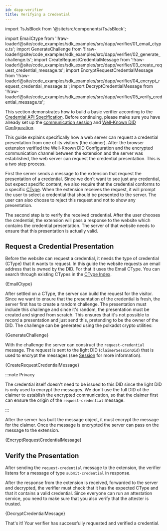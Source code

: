 ```yaml
---
id: dapp-verifier
title: Verifying a Credential
---
```


import TsJsBlock from '@site/src/components/TsJsBlock';

import EmailCtype from '!!raw-loader!@site/code_examples/sdk_examples/src/dapp/verifier/01_email_ctype.ts';
import GenerateChallenge from '!!raw-loader!@site/code_examples/sdk_examples/src/dapp/verifier/02_generate_challenge.ts';
import CreateRequestCredentialMessage from '!!raw-loader!@site/code_examples/sdk_examples/src/dapp/verifier/03_create_request_credential_message.ts';
import EncryptRequestCredentialMessage from '!!raw-loader!@site/code_examples/sdk_examples/src/dapp/verifier/04_encrypt_request_credential_message.ts';
import DecryptCredentialMessage from '!!raw-loader!@site/code_examples/sdk_examples/src/dapp/verifier/05_verify_credential_message.ts';

This section demonstrates how to build a basic verifier according to the [Credential API Specification](https://github.com/KILTprotocol/spec-ext-credential-api).
Before continuing, please make sure you have already set up the [communication session](03_session.md) and [Well-Known DID Configuration](02_well-known-did-config.md).

This guide explains specifically how a web server can request a credential presentation from one of its visitors (the claimer).
After the browser extension verified the Well-Known DID Configuration and the encrypted communication channel between the extension and the server was established, the web server can request the credential presentation.
This is a two step process.

First the server sends a message to the extension that request the presentation of a credential.
Since we don't want to see just any credential, but expect specific content, we also require that the credential conforms to a specific [CType](../../concepts/05_credentials/02_ctypes.md).
When the extension receives the request, it will prompt the user to select a credential that should be presented to the server.
The user can also choose to reject this request and not to show any presentation.

The second step is to verify the received credential.
After the user chooses the credential, the extension will pass a response to the website which contains the credential presentation.
The server of that website needs to ensure that this presentation is actually valid.

## Request a Credential Presentation

Before the website can request a credential, it needs the type of credential (CType) that it wants to request.
In this guide the website requests an email address that is owned by the DID.
For that it uses the Email CType.
You can search through existing CTypes in the [CType Index](https://github.com/KILTprotocol/ctype-index).

  {EmailCtype}

After settled on a CType, the server can build the request for the visitor.
Since we want to ensure that the presentation of the credential is fresh, the server first has to create a random challenge.
The presentation must include this challenge and since it's random, the presentation must be created and signed from scratch.
This ensures that it's not possible to record a presentation and just send this, pretending to be the owner of the DID.
The challenge can be generated using the polkadot crypto utilities:

<TsJsBlock>
  {GenerateChallenge}
</TsJsBlock>

With the challenge the server can construct the `request-credential` message.
The request is sent to the light DID (`claimerSessionDid`) that is used to encrypt the messages (see [Session](03_session.md) for more information).

  {CreateRequestCredentialMessage}

:::note Privacy

The credential itself doesn't need to be issued to this DID since the light DID is only used to encrypt the messages.
We don't use the full DID of the claimer to establish the encrypted communication, so that the claimer first can ensure the origin of the `request-credential` message.

:::

After the server has built the message object, it must encrypt the message for the claimer.
Once the message is encrypted the server can pass on the message to the extension.

  {EncryptRequestCredentialMessage}

## Verify the Presentation

After sending the `request-credential` message to the extension, the verifier listens for a message of type `submit-credential` in response.

After the response from the extension is received, forwarded to the server and decrypted, the verifier must check that it has the expected CType and that it contains a valid credential.
Since everyone can run an attestation service, you need to make sure that you also verify that the attester is trusted.

  {DecryptCredentialMessage}

That's it! Your verifier has successfully requested and verified a credential.
